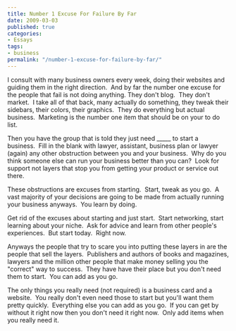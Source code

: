 ```yaml
---
title: Number 1 Excuse For Failure By Far
date: 2009-03-03
published: true
categories:
- Essays
tags:
- business
permalink: "/number-1-excuse-for-failure-by-far/"
---
```

I consult with many business owners every week, doing their websites and guiding them in the right direction.  And by far the number one excuse for the people that fail is not doing anything. They don't blog.  They don't market.  I take all of that back, many actually do something, they tweak their sidebars, their colors, their graphics.  They do everything but actual business.  Marketing is the number one item that should be on your to do list.

Then you have the group that is told they just need _____ to start a business.  Fill in the blank with lawyer, assistant, business plan or lawyer (again) any other obstruction between you and your business.  Why do you think someone else can run your business better than you can?  Look for support not layers that stop you from getting your product or service out there.

These obstructions are excuses from starting.  Start, tweak as you go.  A vast majority of your decisions are going to be made from actually running your business anyways.  You learn by doing.

Get rid of the excuses about starting and just start.  Start networking, start learning about your niche.  Ask for advice and learn from other people's experiences.  But start today.  Right now.

Anyways the people that try to scare you into putting these layers in are the people that sell the layers.  Publishers and authors of books and magazines, lawyers and the million other people that make money selling you the "correct" way to success.  They have have their place but you don't need them to start.  You can add as you go.

The only things you really need (not required) is a business card and a website.  You really don't even need those to start but you'll want them pretty quickly.  Everything else you can add as you go.  If you can get by without it right now then you don't need it right now.  Only add items when you really need it.
